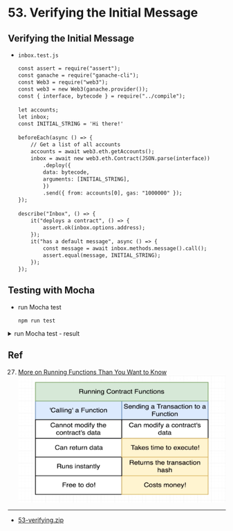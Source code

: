 #   53. Verifying the Initial Message

## **Verifying the Initial Message** 
-   `inbox.test.js`
    ```
    const assert = require("assert");
    const ganache = require("ganache-cli");
    const Web3 = require("web3");
    const web3 = new Web3(ganache.provider());
    const { interface, bytecode } = require("../compile");

    let accounts;
    let inbox;
    const INITIAL_STRING = 'Hi there!'

    beforeEach(async () => {
        // Get a list of all accounts
        accounts = await web3.eth.getAccounts();
        inbox = await new web3.eth.Contract(JSON.parse(interface))
            .deploy({
            data: bytecode,
            arguments: [INITIAL_STRING],
            })
            .send({ from: accounts[0], gas: "1000000" });
    });

    describe("Inbox", () => {
        it("deploys a contract", () => {
            assert.ok(inbox.options.address);
        });
        it("has a default message", async () => {
            const message = await inbox.methods.message().call();
            assert.equal(message, INITIAL_STRING);
        });
    });
    ```
##  Testing with Mocha 

-   run Mocha test 
    ```
    npm run test
    ```

<details>
  <summary>run Mocha test - result</summary>

![53. Verifying the Initial Message](../imgs/53.1_Verifying-the-Initial-Message.png)
---
</details>  

##  Ref 

27. [More on Running Functions Than You Want to Know](./27_More-on-Running-Functions-Than-You-Want-to-Know.md)
    ![](../imgs/27.3_More-on-Running-Functions-Than-You-Want-to-Know.png)

---

-   [53-verifying.zip](https://github.com/web3-nfts/bt-web3/raw/main/Curricula/Ethereum-and-Solidity_The_Complete_Developers_Guide/resources/53-verifying.zip)